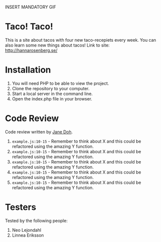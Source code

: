 INSERT MANDATORY GIF

# Taco! Taco!

This is a site about tacos with four new taco-recepiets every week. You can also learn some new things about tacos!
Link to site: http://hannarosenberg.se/

# Installation

1. You will need PHP to be able to view the project.
2. Clone the repository to your computer.
3. Start a local server in the command line.
4. Open the index.php file in your browser.

# Code Review

Code review written by [Jane Doh](https://github.com/username).

1. `example.js:10-15` - Remember to think about X and this could be refactored using the amazing Y function.
2. `example.js:10-15` - Remember to think about X and this could be refactored using the amazing Y function.
3. `example.js:10-15` - Remember to think about X and this could be refactored using the amazing Y function.
4. `example.js:10-15` - Remember to think about X and this could be refactored using the amazing Y function.
5. `example.js:10-15` - Remember to think about X and this could be refactored using the amazing Y function.

# Testers

Tested by the following people:

1. Neo Lejondahl
2. Linnea Eriksson
